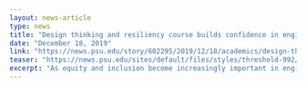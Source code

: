 ```yaml
---
layout: news-article
type: news
title: "Design thinking and resiliency course builds confidence in engineering skills"
date: "December 18, 2019"
link: "https://news.psu.edu/story/602295/2019/12/18/academics/design-thinking-and-resiliency-course-builds-confidence"
teaser: "https://news.psu.edu/sites/default/files/styles/threshold-992/public/eld-design-resiliency-design-thinking-sedtapp-engineering-penn-state.png?itok=ujD26v8N"
excerpt: "As equity and inclusion become increasingly important in engineering programs across the nation, offerings that expose students to challenging experiences designed to increase self-awareness, confidence and engineering skills are needed more than ever."
---
```

